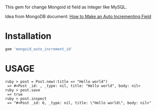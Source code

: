 This gem for change Mongoid id field as Integer like MySQL.

Idea from MongoDB document: [How to Make an Auto Incrementing Field](http://www.mongodb.org/display/DOCS/How+to+Make+an+Auto+Incrementing+Field)

# Installation

```ruby
gem 'mongoid_auto_increment_id'
```

# USAGE

```shell
ruby > post = Post.new(:title => "Hello world")
 => #<Post _id: , _type: nil, title: "Hello world", body: nil> 
ruby > post.save
 => true
ruby > post.inspect
 => "#<Post _id: 6, _type: nil, title: \"Hello world\", body: nil>" 
```
